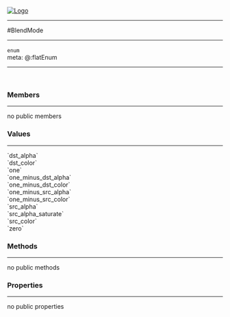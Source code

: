 
[![Logo](../../images/logo.png)](../../api/index.html)

---



#BlendMode



---

`enum`
<span class="meta">
<br/>meta: @:flatEnum
</span>


---

&nbsp;
&nbsp;

<h3>Members</h3> <hr/>no public members<h3>Values</h3> <hr/><span class="member signature apipage">`dst_alpha`<br/> </span>
        <span class="small_desc_flat"></span><span class="member signature apipage">`dst_color`<br/> </span>
        <span class="small_desc_flat"></span><span class="member signature apipage">`one`<br/> </span>
        <span class="small_desc_flat"></span><span class="member signature apipage">`one_minus_dst_alpha`<br/> </span>
        <span class="small_desc_flat"></span><span class="member signature apipage">`one_minus_dst_color`<br/> </span>
        <span class="small_desc_flat"></span><span class="member signature apipage">`one_minus_src_alpha`<br/> </span>
        <span class="small_desc_flat"></span><span class="member signature apipage">`one_minus_src_color`<br/> </span>
        <span class="small_desc_flat"></span><span class="member signature apipage">`src_alpha`<br/> </span>
        <span class="small_desc_flat"></span><span class="member signature apipage">`src_alpha_saturate`<br/> </span>
        <span class="small_desc_flat"></span><span class="member signature apipage">`src_color`<br/> </span>
        <span class="small_desc_flat"></span><span class="member signature apipage">`zero`<br/> </span>
        <span class="small_desc_flat"></span>

<h3>Methods</h3> <hr/>no public methods

<h3>Properties</h3> <hr/>no public properties

&nbsp;
&nbsp;
&nbsp;